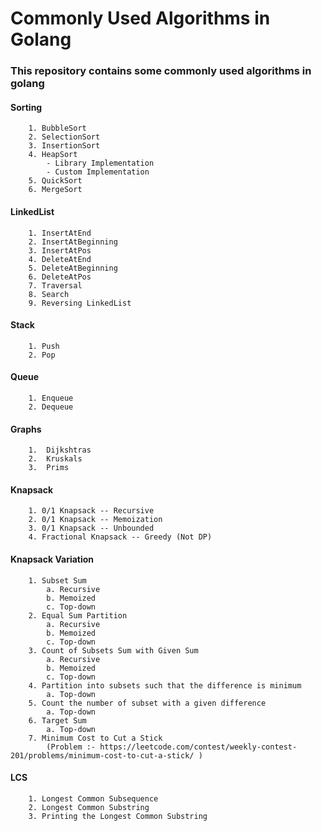 # Commonly Used Algorithms in Golang

### This repository contains some commonly used algorithms in golang

#### Sorting
        1. BubbleSort
        2. SelectionSort
        3. InsertionSort
        4. HeapSort
            - Library Implementation
            - Custom Implementation
        5. QuickSort
        6. MergeSort

#### LinkedList
        1. InsertAtEnd
        2. InsertAtBeginning
        3. InsertAtPos
        4. DeleteAtEnd
        5. DeleteAtBeginning
        6. DeleteAtPos
        7. Traversal
        8. Search
        9. Reversing LinkedList

#### Stack
        1. Push
        2. Pop

#### Queue
        1. Enqueue
        2. Dequeue

#### Graphs
        1.  Dijkshtras 
        2.  Kruskals
        3.  Prims

#### Knapsack
        1. 0/1 Knapsack -- Recursive
        2. 0/1 Knapsack -- Memoization
        3. 0/1 Knapsack -- Unbounded
        4. Fractional Knapsack -- Greedy (Not DP)

#### Knapsack Variation
        1. Subset Sum
            a. Recursive
            b. Memoized
            c. Top-down
        2. Equal Sum Partition
            a. Recursive
            b. Memoized
            c. Top-down
        3. Count of Subsets Sum with Given Sum
            a. Recursive
            b. Memoized
            c. Top-down
        4. Partition into subsets such that the difference is minimum
            a. Top-down
        5. Count the number of subset with a given difference 
            a. Top-down
        6. Target Sum
            a. Top-down
        7. Minimum Cost to Cut a Stick
            (Problem :- https://leetcode.com/contest/weekly-contest-201/problems/minimum-cost-to-cut-a-stick/ )

#### LCS
        1. Longest Common Subsequence
        2. Longest Common Substring
        3. Printing the Longest Common Substring